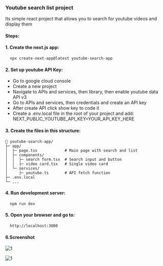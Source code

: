 ### Youtube search list project

Its simple react project that allows you to search for youtube videos and display them

#### Steps:

#### 1. Create the next.js app:
      npx create-next-app@latest youtube-search-app

#### 2. Set up youtube API Key:
   - Go to google cloud console<br>
   - Create a new project<br>
   - Navigate to APIs and services, then library, then enable youtube data API v3<br>
   - Go to APIs and services, then credentials and create an API key<br>
   - After create API click show key to code it<br>
   - Create a .env.local file in the root of your project and add: NEXT_PUBLIC_YOUTUBE_API_KEY=YOUR_API_KEY_HERE

#### 3. Create the files in this structure:
```
📁 youtube-search-app/
├─ app/
│  ├─ page.tsx            # Main page with search and list
│  ├─ components/
│  │  ├─ search form.tsx  # Search input and button
│  │  ├─ video card.tsx   # Single video card
│  └─ services/
│     ├─ youtube.ts       # API fetch function
├─ .env.local
└─ ...
```

#### 4. Run development server:
      npm run dev
  
#### 5. Open your browser and go to:
      http://localhost:3000

#### 6.Screenshot
![1](https://private-user-images.githubusercontent.com/121627103/493388476-4a2f4117-3018-4e1b-96d6-e49dce03bd7b.png?jwt=eyJ0eXAiOiJKV1QiLCJhbGciOiJIUzI1NiJ9.eyJpc3MiOiJnaXRodWIuY29tIiwiYXVkIjoicmF3LmdpdGh1YnVzZXJjb250ZW50LmNvbSIsImtleSI6ImtleTUiLCJleHAiOjE3NTg3MjM2NzcsIm5iZiI6MTc1ODcyMzM3NywicGF0aCI6Ii8xMjE2MjcxMDMvNDkzMzg4NDc2LTRhMmY0MTE3LTMwMTgtNGUxYi05NmQ2LWU0OWRjZTAzYmQ3Yi5wbmc_WC1BbXotQWxnb3JpdGhtPUFXUzQtSE1BQy1TSEEyNTYmWC1BbXotQ3JlZGVudGlhbD1BS0lBVkNPRFlMU0E1M1BRSzRaQSUyRjIwMjUwOTI0JTJGdXMtZWFzdC0xJTJGczMlMkZhd3M0X3JlcXVlc3QmWC1BbXotRGF0ZT0yMDI1MDkyNFQxNDE2MTdaJlgtQW16LUV4cGlyZXM9MzAwJlgtQW16LVNpZ25hdHVyZT04MjFlOWZjOTY1MDg1OGNlYTIyMjBiNWI1NzQxMWQ0YzlmNDdhMGZhZGNkNDJmNDczNjI0NWQxYjI2N2ZjNDUzJlgtQW16LVNpZ25lZEhlYWRlcnM9aG9zdCJ9.JnNrxbAvdTP8X2h1p1CuHN05ZJr9VBeGCDIYuDkeUfM)

![1](eyJpc3MiOiJnaXRodWIuY29tIiwiYXVkIjoicmF3LmdpdGh1YnVzZXJjb250ZW50LmNvbSIsImtleSI6ImtleTUiLCJleHAiOjE3NTg3MjUxNDIsIm5iZiI6MTc1ODcyNDg0MiwicGF0aCI6Ii8xMjE2MjcxMDMvNDkzNDAyNzk2LTVjZDYzNWY0LWU0MzktNDc2NC1hZjE5LWM5OWQ4ZmEzNzM4NS5wbmc_WC1BbXotQWxnb3JpdGhtPUFXUzQtSE1BQy1TSEEyNTYmWC1BbXotQ3JlZGVudGlhbD1BS0lBVkNPRFlMU0E1M1BRSzRaQSUyRjIwMjUwOTI0JTJGdXMtZWFzdC0xJTJGczMlMkZhd3M0X3JlcXVlc3QmWC1BbXotRGF0ZT0yMDI1MDkyNFQxNDQwNDJaJlgtQW16LUV4cGlyZXM9MzAwJlgtQW16LVNpZ25hdHVyZT00ZTIyYWZmNTRmYjkyZmM3ZjlmN2E1OWY1MmU2MzhhODIwMzc5NDQzNGQzMjBiN2JlYzc5ZjM1MTgxMTJiMmYyJlgtQW16LVNpZ25lZEhlYWRlcnM9aG9zdCJ9.4aCINJaEA1YIvzYtAQ3xLXtGzXLsb153z410jmPE07I)

